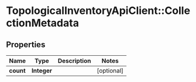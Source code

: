 # TopologicalInventoryApiClient::CollectionMetadata

## Properties
Name | Type | Description | Notes
------------ | ------------- | ------------- | -------------
**count** | **Integer** |  | [optional] 


